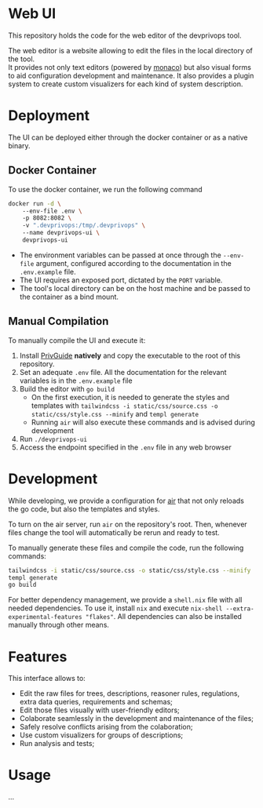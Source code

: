<!--
    - icon
    - buttons
    - project description
    - features
    - use cases
-->

# Web UI

This repository holds the code for the web editor of the devprivops tool.

The web editor is a website allowing to edit the files in the local directory of the tool.  
It provides not only text editors (powered by [monaco](https://microsoft.github.io/monaco-editor/)) but also visual forms to aid configuration development and maintenance.
It also provides a plugin system to create custom visualizers for each kind of system description.

# Deployment

The UI can be deployed either through the docker container or as a native binary.

## Docker Container

To use the docker container, we run the following command

```sh
docker run -d \ 
    --env-file .env \ 
    -p 8082:8082 \ 
    -v ".devprivops:/tmp/.devprivops" \ 
    --name devprivops-ui \ 
    devprivops-ui 
```

- The environment variables can be passed at once through the `--env-file` argument, configured according to the documentation in the `.env.example` file.
- The UI requires an exposed port, dictated by the `PORT` variable.
- The tool's local directory can be on the host machine and be passed to the container as a bind mount.

## Manual Compilation

To manually compile the UI and execute it:

1. Install [PrivGuide](https://github.com/ATNoG/rigourous-devprivops) **natively** and copy the executable to the root of this repository.
1. Set an adequate `.env` file. All the documentation for the relevant variables is in the `.env.example` file
2. Build the editor with `go build`
    - On the first execution, it is needed to generate the styles and templates with `tailwindcss -i static/css/source.css -o static/css/style.css --minify` and `templ generate`
    - Running `air` will also execute these commands and is advised during development
2. Run `./devprivops-ui`
3. Access the endpoint specified in the `.env` file in any web browser

# Development

While developing, we provide a configuration for [air](https://github.com/air-verse/air) that not only reloads the go code, but also the templates and styles.

To turn on the air server, run `air` on the repository's root.
Then, whenever files change the tool will automatically be rerun and ready to test.

To manually generate these files and compile the code, run the following commands:

```sh
tailwindcss -i static/css/source.css -o static/css/style.css --minify
templ generate
go build
```

For better dependency management, we provide a `shell.nix` file with all needed dependencies.
To use it, install `nix` and execute `nix-shell --extra-experimental-features "flakes"`.
All dependencies can also be installed manually through other means.

# Features

This interface allows to:

- Edit the raw files for trees, descriptions, reasoner rules, regulations, extra data queries, requirements and schemas;
- Edit those files visually with user-friendly editors;
- Colaborate seamlessly in the development and maintenance of the files;
- Safely resolve conflicts arising from the colaboration;
- Use custom visualizers for groups of descriptions;
- Run analysis and tests;

# Usage

...
